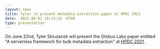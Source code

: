 ```yaml
---
layout: news
title: Tyler to present metadata extraction paper at HPDC 2021
date:  2021-06-01 10:13:16 -0700
type: presentation
---
```


On June 22nd, Tyler Skluzacek will present the Globus Labs paper entitled "A serverless framework for bulk metadata extraction" at [HPDC 2021](http://www.hpdc.org/2021/program/).